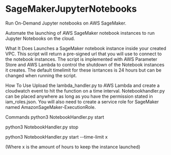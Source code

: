 # SageMakerJupyterNotebooks
Run On-Demand Jupyter notebooks on AWS SageMaker.

Automate the launching of AWS SageMaker notebook instances to run Jupyter Notebooks on the cloud.

What It Does
Launches a SageMaker notebook instance inside your created VPC. This script will return a pre-signed url that you will use to connect to the notebook instances. The script is implemented with AWS Parameter Store and AWS Lambda to control the shutdown of the Notebook instances it creates. The default timelimit for these isntances is 24 hours but can be changed when running the script.

How To Use
Upload the lambda_handler.py to AWS Lambda and create a cloudwatch event to hit the function on a time interval. Notebookhandler.py can be placed anywhere as long as you have the permission stated in iam_roles.json. You will also need to create a service role for SageMaker named AmazonSageMaker-ExecutionRole.

Commands
python3 NotebookHandler.py start

python3 NotebookHandler.py stop

python3 NotebookHandler.py start --time-limit x

(Where x is the amount of hours to keep the instance launched)

